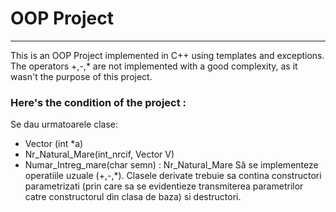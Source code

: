 # OOP Project 
---
This is an OOP Project implemented in C++ using templates and exceptions. The operators +,-,* are not implemented with a good complexity, as it wasn't the purpose of this project. 

### Here's the condition of the project : 
Se dau urmatoarele clase: 
- Vector (int *a) 
- Nr_Natural_Mare(int_nrcif, Vector V) 
- Numar_Intreg_mare(char semn) : Nr_Natural_Mare 
Să se implementeze operatiile uzuale (+,-,*). Clasele derivate trebuie sa contina constructori parametrizati (prin care sa se evidentieze transmiterea parametrilor catre constructorul din clasa de baza) si destructori.
